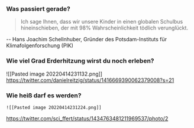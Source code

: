 ### Was passiert gerade? 
> Ich sage Ihnen, dass wir unsere Kinder in einen globalen Schulbus hineinschieben, der mit 98% Wahrscheinlichkeit tödlich verunglückt.
> 
-- Hans Joachim Schellnhuber, Gründer des Potsdam-Instituts für Klimafolgenforschung (PIK)

### Wie viel Grad Erderhitzung wirst du noch erleben?
![[Pasted image 20220414231132.png]]
https://twitter.com/danielreitzig/status/1416669390062379008?s=21

### Wie heiß darf es werden?
	![[Pasted image 20220414231224.png]]
https://twitter.com/sci_ffert/status/1434763481211969537/photo/2